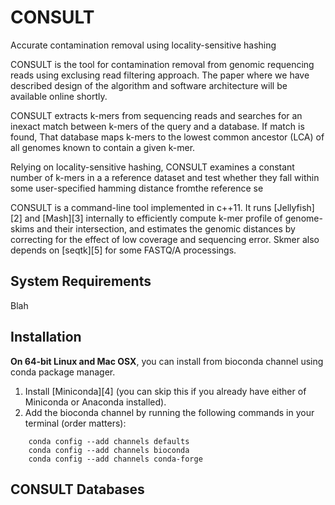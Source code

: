# CONSULT
Accurate contamination removal using locality-sensitive hashing

CONSULT is the tool for contamination removal from genomic requencing reads using exclusing read filtering approach. The paper where we have described design of the algorithm and software architecture will be available online shortly. <!-- (open access): -->
<!--  - [paper reference and doi][1] -->

CONSULT extracts k-mers from sequencing reads and searches for an inexact match between k-mers of the query and a database. If match is found, That database maps k-mers to the lowest common ancestor (LCA) of all genomes known to contain a given k-mer.


Relying on locality-sensitive hashing, CONSULT examines a constant number of k-mers in a a reference dataset and test whether they fall within some user-specified hamming distance fromthe reference se


CONSULT is a command-line tool implemented in c++11. It runs [Jellyfish][2] and [Mash][3] internally to efficiently compute k-mer profile of genome-skims and their intersection, and estimates the genomic distances by correcting for the effect of low coverage and sequencing error. Skmer also depends on [seqtk][5] for some FASTQ/A processings. 

System Requirements
------------

Blah


Installation
------------
**On 64-bit Linux and Mac OSX**, you can install  from bioconda channel using conda package manager. 
1. Install [Miniconda][4] (you can skip this if you already have either of Miniconda or Anaconda installed). 
2. Add the bioconda channel by running the following commands in your terminal (order matters):
```
    conda config --add channels defaults
    conda config --add channels bioconda
    conda config --add channels conda-forge
```    


CONSULT Databases
------------

